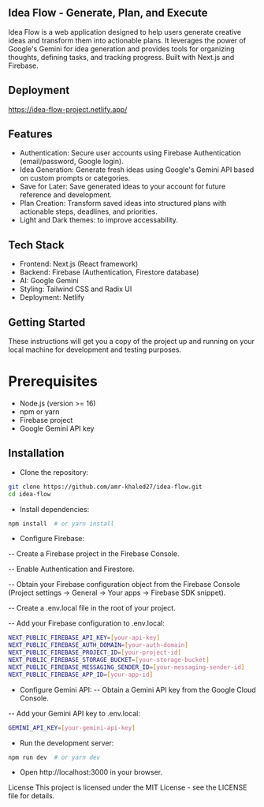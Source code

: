 ## Idea Flow - Generate, Plan, and Execute

Idea Flow is a web application designed to help users generate creative ideas and transform them into actionable plans. It leverages the power of Google's Gemini for idea generation and provides tools for organizing thoughts, defining tasks, and tracking progress. Built with Next.js and Firebase.

## Deployment
https://idea-flow-project.netlify.app/

## Features
- Authentication: Secure user accounts using Firebase Authentication (email/password, Google login).
- Idea Generation: Generate fresh ideas using Google's Gemini API based on custom prompts or categories.
- Save for Later: Save generated ideas to your account for future reference and development.
- Plan Creation: Transform saved ideas into structured plans with actionable steps, deadlines, and priorities.
- Light and Dark themes: to improve accessability.
  
## Tech Stack
- Frontend: Next.js (React framework)
- Backend: Firebase (Authentication, Firestore database)
- AI: Google Gemini
- Styling: Tailwind CSS and Radix UI
- Deployment: Netlify

## Getting Started
These instructions will get you a copy of the project up and running on your local machine for development and testing purposes.

# Prerequisites
- Node.js (version >= 16)
- npm or yarn
- Firebase project
- Google Gemini API key


## Installation
- Clone the repository:

```bash
git clone https://github.com/amr-khaled27/idea-flow.git
cd idea-flow
```
- Install dependencies:

```bash
npm install  # or yarn install
```
- Configure Firebase:

-- Create a Firebase project in the Firebase Console.

-- Enable Authentication and Firestore.

-- Obtain your Firebase configuration object from the Firebase Console (Project settings -> General -> Your apps -> Firebase SDK snippet).

-- Create a .env.local file in the root of your project.

-- Add your Firebase configuration to .env.local:

```bash
NEXT_PUBLIC_FIREBASE_API_KEY=[your-api-key]
NEXT_PUBLIC_FIREBASE_AUTH_DOMAIN=[your-auth-domain]
NEXT_PUBLIC_FIREBASE_PROJECT_ID=[your-project-id]
NEXT_PUBLIC_FIREBASE_STORAGE_BUCKET=[your-storage-bucket]
NEXT_PUBLIC_FIREBASE_MESSAGING_SENDER_ID=[your-messaging-sender-id]
NEXT_PUBLIC_FIREBASE_APP_ID=[your-app-id]
```
- Configure Gemini API:
-- Obtain a Gemini API key from the Google Cloud Console.

-- Add your Gemini API key to .env.local:

```bash
GEMINI_API_KEY=[your-gemini-api-key]
```
- Run the development server:

``` bash
npm run dev  # or yarn dev
```
- Open http://localhost:3000 in your browser.

License
This project is licensed under the MIT License - see the LICENSE file for details.
